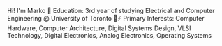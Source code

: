 Hi! I'm Marko 👋
Education: 3rd year of studying Electrical and Computer Engineering @ University of Toronto 🏫⚡
Primary Interests: Computer Hardware, Computer Architecture, Digital Systems Design, VLSI Technology, Digital Electronics, Analog Electronics, Operating Systems
